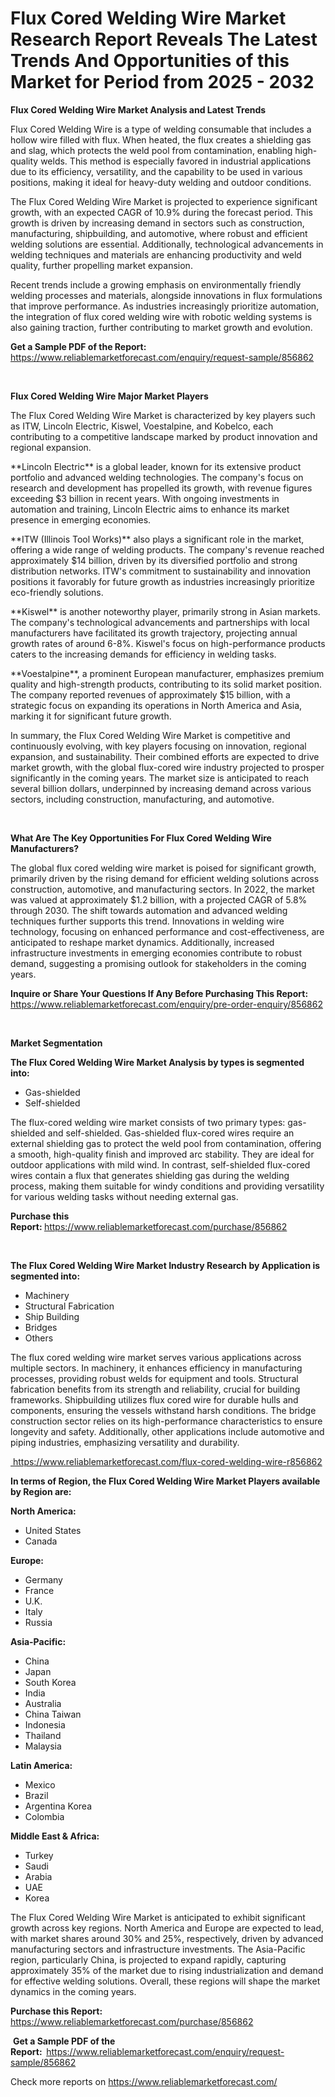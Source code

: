 <p><h1>Flux Cored Welding Wire Market Research Report Reveals The Latest Trends And Opportunities of this Market for Period from 2025 - 2032</h1></p><p><strong>Flux Cored Welding Wire Market Analysis and Latest Trends</strong></p>
<p><p>Flux Cored Welding Wire is a type of welding consumable that includes a hollow wire filled with flux. When heated, the flux creates a shielding gas and slag, which protects the weld pool from contamination, enabling high-quality welds. This method is especially favored in industrial applications due to its efficiency, versatility, and the capability to be used in various positions, making it ideal for heavy-duty welding and outdoor conditions.</p><p>The Flux Cored Welding Wire Market is projected to experience significant growth, with an expected CAGR of 10.9% during the forecast period. This growth is driven by increasing demand in sectors such as construction, manufacturing, shipbuilding, and automotive, where robust and efficient welding solutions are essential. Additionally, technological advancements in welding techniques and materials are enhancing productivity and weld quality, further propelling market expansion.</p><p>Recent trends include a growing emphasis on environmentally friendly welding processes and materials, alongside innovations in flux formulations that improve performance. As industries increasingly prioritize automation, the integration of flux cored welding wire with robotic welding systems is also gaining traction, further contributing to market growth and evolution.</p></p>
<p><strong>Get a Sample PDF of the Report:&nbsp;</strong> <a href="https://www.reliablemarketforecast.com/enquiry/request-sample/856862?utm_campaign=2780&utm_medium=2&utm_source=Github&utm_content=ia&utm_term=31032025&utm_id=flux-cored-welding-wire">https://www.reliablemarketforecast.com/enquiry/request-sample/856862</a></p>
<p>&nbsp;</p>
<p><strong>Flux Cored Welding Wire Major Market Players</strong></p>
<p><p>The Flux Cored Welding Wire Market is characterized by key players such as ITW, Lincoln Electric, Kiswel, Voestalpine, and Kobelco, each contributing to a competitive landscape marked by product innovation and regional expansion.</p><p>**Lincoln Electric** is a global leader, known for its extensive product portfolio and advanced welding technologies. The company's focus on research and development has propelled its growth, with revenue figures exceeding $3 billion in recent years. With ongoing investments in automation and training, Lincoln Electric aims to enhance its market presence in emerging economies.</p><p>**ITW (Illinois Tool Works)** also plays a significant role in the market, offering a wide range of welding products. The company's revenue reached approximately $14 billion, driven by its diversified portfolio and strong distribution networks. ITW's commitment to sustainability and innovation positions it favorably for future growth as industries increasingly prioritize eco-friendly solutions.</p><p>**Kiswel** is another noteworthy player, primarily strong in Asian markets. The company's technological advancements and partnerships with local manufacturers have facilitated its growth trajectory, projecting annual growth rates of around 6-8%. Kiswel's focus on high-performance products caters to the increasing demands for efficiency in welding tasks.</p><p>**Voestalpine**, a prominent European manufacturer, emphasizes premium quality and high-strength products, contributing to its solid market position. The company reported revenues of approximately $15 billion, with a strategic focus on expanding its operations in North America and Asia, marking it for significant future growth.</p><p>In summary, the Flux Cored Welding Wire Market is competitive and continuously evolving, with key players focusing on innovation, regional expansion, and sustainability. Their combined efforts are expected to drive market growth, with the global flux-cored wire industry projected to prosper significantly in the coming years. The market size is anticipated to reach several billion dollars, underpinned by increasing demand across various sectors, including construction, manufacturing, and automotive.</p></p>
<p>&nbsp;</p>
<p><strong>What Are The Key Opportunities For Flux Cored Welding Wire Manufacturers?</strong></p>
<p><p>The global flux cored welding wire market is poised for significant growth, primarily driven by the rising demand for efficient welding solutions across construction, automotive, and manufacturing sectors. In 2022, the market was valued at approximately $1.2 billion, with a projected CAGR of 5.8% through 2030. The shift towards automation and advanced welding techniques further supports this trend. Innovations in welding wire technology, focusing on enhanced performance and cost-effectiveness, are anticipated to reshape market dynamics. Additionally, increased infrastructure investments in emerging economies contribute to robust demand, suggesting a promising outlook for stakeholders in the coming years.</p></p>
<p><strong>Inquire or Share Your Questions If Any Before Purchasing This Report:</strong> <a href="https://www.reliablemarketforecast.com/enquiry/pre-order-enquiry/856862?utm_campaign=2780&utm_medium=2&utm_source=Github&utm_content=ia&utm_term=31032025&utm_id=flux-cored-welding-wire">https://www.reliablemarketforecast.com/enquiry/pre-order-enquiry/856862</a></p>
<p>&nbsp;</p>
<p><strong>Market Segmentation</strong></p>
<p><strong>The Flux Cored Welding Wire Market Analysis by types is segmented into:</strong></p>
<p><ul><li>Gas-shielded</li><li>Self-shielded</li></ul></p>
<p><p>The flux-cored welding wire market consists of two primary types: gas-shielded and self-shielded. Gas-shielded flux-cored wires require an external shielding gas to protect the weld pool from contamination, offering a smooth, high-quality finish and improved arc stability. They are ideal for outdoor applications with mild wind. In contrast, self-shielded flux-cored wires contain a flux that generates shielding gas during the welding process, making them suitable for windy conditions and providing versatility for various welding tasks without needing external gas.</p></p>
<p><strong>Purchase this Report:&nbsp;</strong><a href="https://www.reliablemarketforecast.com/purchase/856862?utm_campaign=2780&utm_medium=2&utm_source=Github&utm_content=ia&utm_term=31032025&utm_id=flux-cored-welding-wire">https://www.reliablemarketforecast.com/purchase/856862</a></p>
<p>&nbsp;</p>
<p><strong>The Flux Cored Welding Wire Market Industry Research by Application is segmented into:</strong></p>
<p><ul><li>Machinery</li><li>Structural Fabrication</li><li>Ship Building</li><li>Bridges</li><li>Others</li></ul></p>
<p><p>The flux cored welding wire market serves various applications across multiple sectors. In machinery, it enhances efficiency in manufacturing processes, providing robust welds for equipment and tools. Structural fabrication benefits from its strength and reliability, crucial for building frameworks. Shipbuilding utilizes flux cored wire for durable hulls and components, ensuring the vessels withstand harsh conditions. The bridge construction sector relies on its high-performance characteristics to ensure longevity and safety. Additionally, other applications include automotive and piping industries, emphasizing versatility and durability.</p></p>
<p><a href="https://www.reliablemarketforecast.com/flux-cored-welding-wire-r856862?utm_campaign=2780&utm_medium=2&utm_source=Github&utm_content=ia&utm_term=31032025&utm_id=flux-cored-welding-wire">&nbsp;https://www.reliablemarketforecast.com/flux-cored-welding-wire-r856862</a></p>
<p><strong>In terms of Region, the Flux Cored Welding Wire Market Players available by Region are:</strong></p>
<p>
    <p> <strong> North America: </strong>
        <ul>
            <li>United States</li>
            <li>Canada</li>
        </ul>
        </p> 
    <p> <strong> Europe: </strong>
        <ul>
            <li>Germany</li>
            <li>France</li>
            <li>U.K.</li>
            <li>Italy</li>
            <li>Russia</li>
        </ul>
        </p> 
    <p> <strong> Asia-Pacific: </strong>
        <ul>
            <li>China</li>
            <li>Japan</li>
            <li>South Korea</li>
            <li>India</li>
            <li>Australia</li>
            <li>China Taiwan</li>
            <li>Indonesia</li>
            <li>Thailand</li>
            <li>Malaysia</li>
        </ul>
        </p> 
    <p> <strong> Latin America: </strong>
        <ul>
            <li>Mexico</li>
            <li>Brazil</li>
            <li>Argentina Korea</li>
            <li>Colombia</li>
        </ul>
        </p> 
    <p> <strong> Middle East & Africa: </strong>
        <ul>
            <li>Turkey</li>
            <li>Saudi</li>
            <li>Arabia</li>
            <li>UAE</li>
            <li>Korea</li>
        </ul>
    </p>
    </p>
<p><p>The Flux Cored Welding Wire Market is anticipated to exhibit significant growth across key regions. North America and Europe are expected to lead, with market shares around 30% and 25%, respectively, driven by advanced manufacturing sectors and infrastructure investments. The Asia-Pacific region, particularly China, is projected to expand rapidly, capturing approximately 35% of the market due to rising industrialization and demand for effective welding solutions. Overall, these regions will shape the market dynamics in the coming years.</p></p>
<p><strong>Purchase this Report: </strong><a href="https://www.reliablemarketforecast.com/purchase/856862?utm_campaign=2780&utm_medium=2&utm_source=Github&utm_content=ia&utm_term=31032025&utm_id=flux-cored-welding-wire">https://www.reliablemarketforecast.com/purchase/856862</a></p>
<p>&nbsp;<strong>Get a Sample PDF of the Report:&nbsp;&nbsp;</strong><a href="https://www.reliablemarketforecast.com/enquiry/request-sample/856862?utm_campaign=2780&utm_medium=2&utm_source=Github&utm_content=ia&utm_term=31032025&utm_id=flux-cored-welding-wire">https://www.reliablemarketforecast.com/enquiry/request-sample/856862</a></p>
<p><strong></strong></p>
<p>Check more reports on <a href="https://www.reliablemarketforecast.com/?utm_campaign=2780&utm_medium=2&utm_source=Github&utm_content=ia&utm_term=31032025&utm_id=flux-cored-welding-wire">https://www.reliablemarketforecast.com/</a></p>